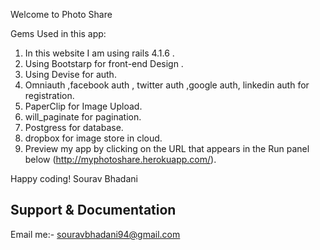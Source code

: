 
Welcome to Photo Share 

Gems Used in this app:

1. In this website I am using rails 4.1.6 .
2. Using Bootstarp for front-end Design .
3. Using Devise for auth.
4. Omniauth ,facebook auth , twitter auth ,google auth, linkedin auth for registration.
5. PaperClip for Image Upload.
6. will_paginate for pagination.
7. Postgress for database.
8. dropbox for image store in cloud.
9. Preview my app by clicking on the URL that appears in the Run panel below (http://myphotoshare.herokuapp.com/).

Happy coding!
Sourav Bhadani

## Support & Documentation

Email me:- souravbhadani94@gmail.com
